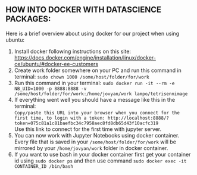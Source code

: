 ## HOW INTO DOCKER WITH DATASCIENCE PACKAGES:
Here is a brief overview about using docker for our project when using ubuntu:


1. Install docker following instructions on this site: https://docs.docker.com/engine/installation/linux/docker-ce/ubuntu/#docker-ee-customers  
2. Create work folder somewhere on your PC and run this command in terminal:
`sudo chown 1000 /some/host/folder/for/work`  
3. Run this command in your terminal:
`sudo docker run -it --rm -e NB_UID=1000 -p 8888:8888 -v /some/host/folder/for/work:/home/jovyan/work lampo/tetrisennimage`  
4. If everything went well you should have a message like this in the terminal:  
`Copy/paste this URL into your browser when you connect for the first time,
    to login with a token:
        http://localhost:8888/?token=075c81a1c81baefbc34c7958aec8fd8db65d43f10acfc319
`  
Use this link to connect for the first time with jupyter server.  
5. You can now work with Jupyter Notebooks using docker container. Every file that is saved in your `/some/host/folder/for/work` will be mirrored
by your `/home/jovyan/work` folder in docker container.  
6. If you want to use bash in your docker container first get your container id using `sudo docker ps` and then use command `sudo docker exec -it CONTAINER_ID /bin/bash`

